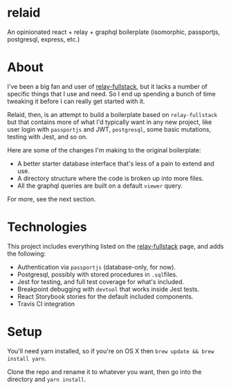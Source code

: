 # relaid
An opinionated react + relay + graphql boilerplate (isomorphic, passportjs, postgresql, express, etc.)

# About

I've been a big fan and user of [relay-fullstack](https://github.com/collectiveidea/relaid.git),
but it lacks a number of specific things that I use and need. So I end
up spending a bunch of time tweaking it before I can really get started
with it.

Relaid, then, is an attempt to build a boilerplate based on `relay-fullstack` but
that contains more of what I'd typically want in any new project, like
user login with `passportjs` and JWT, `postgresql`, some basic
mutations, testing with Jest, and so on.

Here are some of the changes I'm making to the original boilerplate:

- A better starter database interface that's less of a pain to extend and use.
- A directory structure where the code is broken up into more files.
- All the graphql queries are built on a default `viewer` query.

For more, see the next section.

# Technologies

This project includes everything listed on the [relay-fullstack](https://github.com/collectiveidea/relaid.git)
page, and adds the following:

- Authentication via `passportjs` (database-only, for now).
- Postgresql, possibly with stored procedures in `.sql`files.
- Jest for testing, and full test coverage for what's included.
- Breakpoint debugging with `devtool` that works inside Jest tests.
- React Storybook stories for the default included components.
- Travis CI integration

# Setup
You'll need yarn installed, so if you're on OS X then `brew update && brew install yarn`.

Clone the repo and rename it to whatever you want, then go into the directory and `yarn install`.

